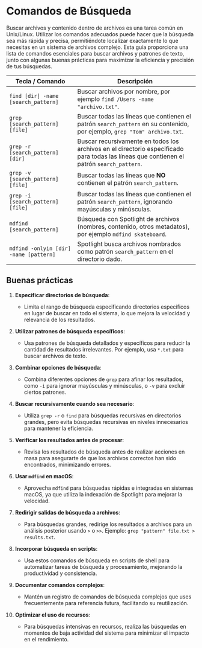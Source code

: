 # Comandos de Búsqueda

Buscar archivos y contenido dentro de archivos es una tarea común en Unix/Linux. Utilizar los comandos adecuados puede hacer que la búsqueda sea más rápida y precisa, permitiéndote localizar exactamente lo que necesitas en un sistema de archivos complejo. Esta guía proporciona una lista de comandos esenciales para buscar archivos y patrones de texto, junto con algunas buenas prácticas para maximizar la eficiencia y precisión de tus búsquedas.

| Tecla / Comando                        | Descripción                                                                                                                               |
| -------------------------------------- | ------------------------------------------------------------------------------------------------------------------                        |
| `find [dir] -name [search_pattern]`    | Buscar archivos por nombre, por ejemplo `find /Users -name "archivo.txt"`.                                                                |
| `grep [search_pattern] [file]`         | Buscar todas las líneas que contienen el patrón `search_pattern` en su contenido, por ejemplo, `grep "Tom" archivo.txt`.                  |
| `grep -r [search_pattern] [dir]`       | Buscar recursivamente en todos los archivos en el directorio especificado para todas las líneas que contienen el patrón `search_pattern`. |
| `grep -v [search_pattern] [file]`      | Buscar todas las líneas que **NO** contienen el patrón `search_pattern`.                                                                  |
| `grep -i [search_pattern] [file]`      | Buscar todas las líneas que contienen el patrón `search_pattern`, ignorando mayúsculas y minúsculas.                                      |
| `mdfind [search_pattern]`              | Búsqueda con Spotlight de archivos (nombres, contenido, otros metadatos), por ejemplo `mdfind skateboard`.                                |
| `mdfind -onlyin [dir] -name [pattern]` | Spotlight busca archivos nombrados como patrón `search_pattern` en el directorio dado.                                                    |

## Buenas prácticas

1. **Especificar directorios de búsqueda**:
    - Limita el rango de búsqueda especificando directorios específicos en lugar de buscar en todo el sistema, lo que mejora la velocidad y relevancia de los resultados.

2. **Utilizar patrones de búsqueda específicos**:
    - Usa patrones de búsqueda detallados y específicos para reducir la cantidad de resultados irrelevantes. Por ejemplo, usa `*.txt` para buscar archivos de texto.

3. **Combinar opciones de búsqueda**:
    - Combina diferentes opciones de `grep` para afinar los resultados, como `-i` para ignorar mayúsculas y minúsculas, o `-v` para excluir ciertos patrones.

4. **Buscar recursivamente cuando sea necesario**:
    - Utiliza `grep -r` o `find` para búsquedas recursivas en directorios grandes, pero evita búsquedas recursivas en niveles innecesarios para mantener la eficiencia.

5. **Verificar los resultados antes de procesar**:
    - Revisa los resultados de búsqueda antes de realizar acciones en masa para asegurarte de que los archivos correctos han sido encontrados, minimizando errores.

6. **Usar `mdfind` en macOS**:
    - Aprovecha `mdfind` para búsquedas rápidas e integradas en sistemas macOS, ya que utiliza la indexación de Spotlight para mejorar la velocidad.

7. **Redirigir salidas de búsqueda a archivos**:
    - Para búsquedas grandes, redirige los resultados a archivos para un análisis posterior usando `>` o `>>`. Ejemplo: `grep "pattern" file.txt > results.txt`.

8. **Incorporar búsqueda en scripts**:
    - Usa estos comandos de búsqueda en scripts de shell para automatizar tareas de búsqueda y procesamiento, mejorando la productividad y consistencia.

9. **Documentar comandos complejos**:
    - Mantén un registro de comandos de búsqueda complejos que uses frecuentemente para referencia futura, facilitando su reutilización.

10. **Optimizar el uso de recursos**:
    - Para búsquedas intensivas en recursos, realiza las búsquedas en momentos de baja actividad del sistema para minimizar el impacto en el rendimiento.
